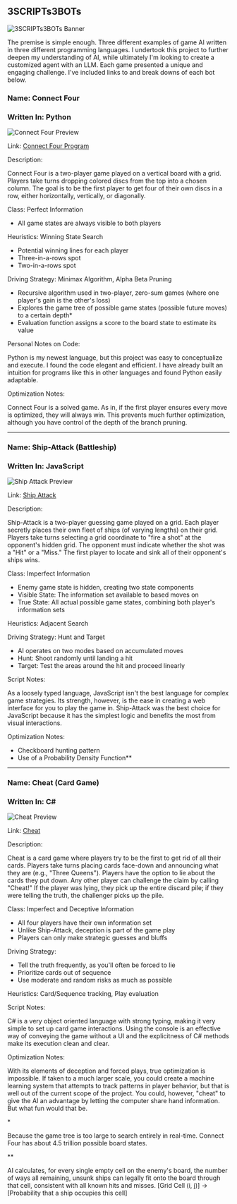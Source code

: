 ## 3SCRIPTs3BOTs

![3SCRIPTs3BOTs Banner](https://dave-sommerville.github.io/ds-code-releases/img/Gemini_Generated_robots.png)

The premise is simple enough. Three different examples of game AI written in three different programming languages. I undertook this project to further deepen my understanding of AI, while ultimately I'm looking to create a customized agent with an LLM. Each game presented a unique and engaging challenge. I've included links to and break downs of each bot below. 

### Name: Connect Four

### Written In: Python

![Connect Four Preview](https://dave-sommerville.github.io/ds-code-releases/img/connect-four.png)

Link: [Connect Four Program](https://github.com/dave-sommerville/eternal-september-labs/tree/main/Programs/3SCRIPTs3BOTs/connect-four)

Description:

Connect Four is a two-player game played on a vertical board with a grid. Players take turns dropping colored discs from the top into a chosen column. The goal is to be the first player to get four of their own discs in a row, either horizontally, vertically, or diagonally.

Class: Perfect Information

* All game states are always visible to both players

Heuristics: Winning State Search

* Potential winning lines for each player
* Three-in-a-rows spot
* Two-in-a-rows spot

Driving Strategy: Minimax Algorithm, Alpha Beta Pruning

* Recursive algorithm used in two-player, zero-sum games (where one player's gain is the other's loss)
* Explores the game tree of possible game states (possible future moves) to a certain depth\*
* Evaluation function assigns a score to the board state to estimate its value

Personal Notes on Code:

Python is my newest language, but this project was easy to conceptualize and execute. I found the code elegant and efficient. I have already built an intuition for programs like this in other languages and found Python easily adaptable.

Optimization Notes:

Connect Four is a solved game. As in, if the first player ensures every move is optimized, they will always win. This prevents much further optimization, although you have control of the depth of the branch pruning.

---

### Name: Ship-Attack (Battleship)

### Written In: JavaScript

![Ship Attack Preview](https://dave-sommerville.github.io/ds-code-releases/img/ship-attack.png)

Link: [Ship Attack](https://dave-sommerville.github.io/ship-attack/)

Description:

Ship-Attack is a two-player guessing game played on a grid. Each player secretly places their own fleet of ships (of varying lengths) on their grid. Players take turns selecting a grid coordinate to "fire a shot" at the opponent's hidden grid. The opponent must indicate whether the shot was a "Hit" or a "Miss." The first player to locate and sink all of their opponent's ships wins.

Class: Imperfect Information

* Enemy game state is hidden, creating two state components
* Visible State: The information set available to based moves on
* True State: All actual possible game states, combining both player's information sets

Heuristics: Adjacent Search

Driving Strategy: Hunt and Target

* AI operates on two modes based on accumulated moves
* Hunt: Shoot randomly until landing a hit
* Target: Test the areas around the hit and proceed linearly

Script Notes:

As a loosely typed language, JavaScript isn't the best language for complex game strategies. Its strength, however, is the ease in creating a web interface for you to play the game in. Ship-Attack was the best choice for JavaScript because it has the simplest logic and benefits the most from visual interactions.

Optimization Notes:

* Checkboard hunting pattern
* Use of a Probability Density Function\*\*

---

### Name: Cheat (Card Game)

### Written In: C#

![Cheat Preview](https://dave-sommerville.github.io/ds-code-releases/img/cheat-console.png)

Link: [Cheat](https://github.com/dave-sommerville/cheat)

Description:

Cheat is a card game where players try to be the first to get rid of all their cards. Players take turns placing cards face-down and announcing what they are (e.g., "Three Queens"). Players have the option to lie about the cards they put down. Any other player can challenge the claim by calling "Cheat!" If the player was lying, they pick up the entire discard pile; if they were telling the truth, the challenger picks up the pile.

Class: Imperfect and Deceptive Information

* All four players have their own information set
* Unlike Ship-Attack, deception is part of the game play
* Players can only make strategic guesses and bluffs

Driving Strategy:

* Tell the truth frequently, as you'll often be forced to lie
* Prioritize cards out of sequence
* Use moderate and random risks as much as possible

Heuristics: Card/Sequence tracking, Play evaluation


Script Notes:

C# is a very object oriented language with strong typing, making it very simple to set up card game interactions. Using the console is an effective way of conveying the game without a UI and the explicitness of C# methods make its execution clean and clear.

Optimization Notes:

With its elements of deception and forced plays, true optimization is impossible. If taken to a much larger scale, you could create a machine learning system that attempts to track patterns in player behavior, but that is well out of the current scope of the project. You could, however, "cheat" to give the AI an advantage by letting the computer share hand information. But what fun would that be.







\*

Because the game tree is too large to search entirely in real-time. Connect Four has about 4.5 trillion possible board states.

\*\*

AI calculates, for every single empty cell on the enemy's board, the number of ways all remaining, unsunk ships can legally fit onto the board through that cell, consistent with all known hits and misses.	\[Grid Cell (i, j)] -> \[Probability that a ship occupies this cell]


